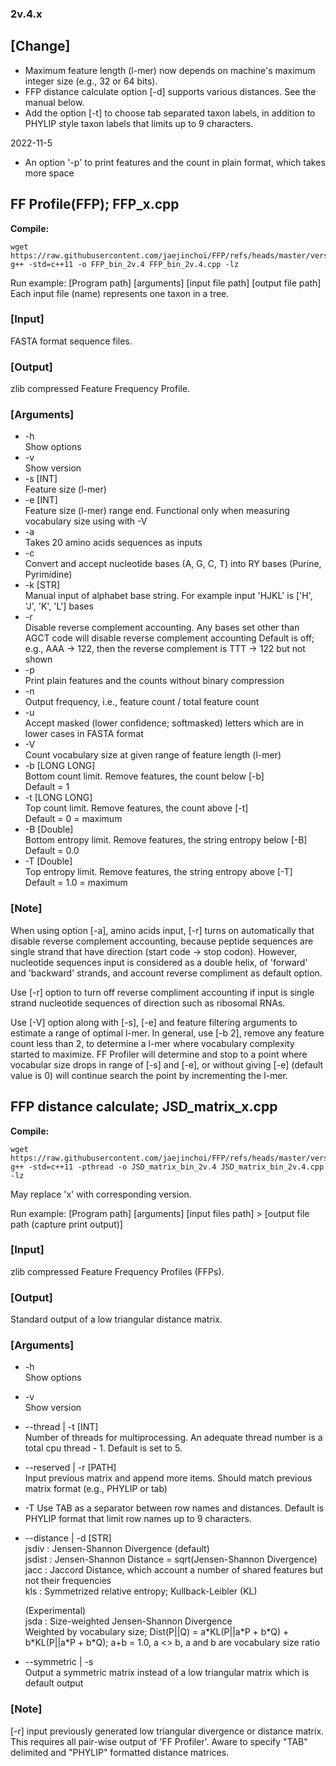 ### 2v.4.x

## [Change]

* Maximum feature length (l-mer) now depends on machine's maximum integer size (e.g., 32 or 64 bits).  
* FFP distance calculate option [-d] supports various distances. See the manual below.  
* Add the option [-t] to choose tab separated taxon labels, in addition to PHYLIP style taxon labels that limits up to 9 characters.  

2022-11-5

* An option '-p' to print features and the count in plain format, which takes more space

## FF Profile(FFP); FFP_x.cpp

**Compile:**

```console
wget https://raw.githubusercontent.com/jaejinchoi/FFP/refs/heads/master/versions/2v.4.x/FFP_bin_2v.4.cpp
g++ -std=c++11 -o FFP_bin_2v.4 FFP_bin_2v.4.cpp -lz
```

Run example: [Program path] [arguments] [input file path] [output file path]  
Each input file (name) represents one taxon in a tree.  

### [Input]

FASTA format sequence files.  

### [Output]

zlib compressed Feature Frequency Profile.  

### [Arguments]

* -h  
    Show options  
* -v  
    Show version 
* -s [INT]  
    Feature size (l-mer)  
* -e [INT]  
    Feature size (l-mer) range end. Functional only when measuring vocabulary size using with -V  
* -a  
    Takes 20 amino acids sequences as inputs  
* -c  
    Convert and accept nucleotide bases (A, G, C, T) into RY bases (Purine, Pyrimidine)
* -k [STR]  
    Manual input of alphabet base string. For example input 'HJKL' is ['H', 'J', 'K', 'L'] bases  
* -r  
    Disable reverse complement accounting. Any bases set other than AGCT code will disable reverse complement accounting
    Default is off; e.g., AAA -> 122, then the reverse complement is TTT -> 122 but not shown  
* -p  
    Print plain features and the counts without binary compression      
* -n  
    Output frequency, i.e., feature count / total feature count  
* -u  
    Accept masked (lower confidence; softmasked) letters which are in lower cases in FASTA format  
* -V  
    Count vocabulary size at given range of feature length (l-mer)  
* -b [LONG LONG]  
    Bottom count limit. Remove features, the count below [-b]  
    Default = 1
* -t [LONG LONG]  
    Top count limit. Remove features, the count above [-t]  
    Default = 0 = maximum  
* -B [Double]  
    Bottom entropy limit. Remove features, the string entropy below [-B]  
    Default = 0.0
* -T [Double]  
    Top entropy limit. Remove features, the string entropy above [-T]  
    Default = 1.0 = maximum

### [Note]

When using option [-a], amino acids input, [-r] turns on automatically that disable reverse complement accounting, because peptide sequences are single strand that have direction (start code -> stop codon). However, nucleotide sequences input is considered as a double helix, of 'forward' and 'backward' strands, and account reverse compliment as default option.

Use [-r] option to turn off reverse compliment accounting if input is single strand nucleotide sequences of direction such as ribosomal RNAs.

Use [-V] option along with [-s], [-e] and feature filtering arguments to estimate a range of optimal l-mer. In general, use [-b 2], remove any feature count less than 2, to determine a l-mer where vocabulary complexity started to maximize. FF Profiler will determine and stop to a point where vocabular size drops in range of [-s] and [-e], or without giving [-e] (default value is 0) will continue search the point by incrementing the l-mer.  

## FFP distance calculate; JSD_matrix_x.cpp

**Compile:**

```console
wget https://raw.githubusercontent.com/jaejinchoi/FFP/refs/heads/master/versions/2v.4.x/JSD_matrix_bin_2v.4.cpp
g++ -std=c++11 -pthread -o JSD_matrix_bin_2v.4 JSD_matrix_bin_2v.4.cpp -lz
```

May replace 'x' with corresponding version.  

Run example: [Program path] [arguments] [input files path] > [output file path (capture print output)]  

### [Input]

zlib compressed Feature Frequency Profiles (FFPs).  

### [Output]

Standard output of a low triangular distance matrix.

### [Arguments]

* -h  
    Show options  
* -v  
    Show version  
* --thread | -t [INT]  
    Number of threads for multiprocessing. An adequate thread number is a total cpu thread - 1. Default is set to 5.
* --reserved | -r [PATH]  
    Input previous matrix and append more items. Should match previous matrix format (e.g., PHYLIP or tab)  
* -T 
    Use TAB as a separator between row names and distances. Default is PHYLIP format that limit row names up to 9 characters.  
* --distance | -d [STR]  
    jsdiv : Jensen-Shannon Divergence (default)  
    jsdist : Jensen-Shannon Distance = sqrt(Jensen-Shannon Divergence)  
    jacc : Jaccord Distance, which account a number of shared features but not their frequencies  
    kls : Symmetrized relative entropy; Kullback-Leibler (KL)

    (Experimental)  
    jsda : Size-weighted Jensen-Shannon Divergence  
        Weighted by vocabulary size; Dist(P||Q) = a\*KL(P||a\*P + b\*Q) + b\*KL(P||a\*P + b\*Q); a+b = 1.0, a <> b, a and b are vocabulary size ratio  
* --symmetric | -s  
    Output a symmetric matrix instead of a low triangular matrix which is default output  

### [Note]

[-r] input previously generated low triangular divergence or distance matrix. This requires all pair-wise output of 'FF Profiler'. Aware to specify "TAB" delimited and "PHYLIP" formatted distance matrices.
